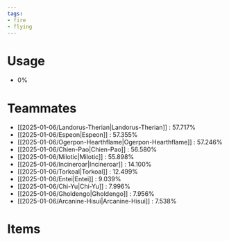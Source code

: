 ```yaml
---
tags:
- fire
- flying
---
```

# Usage
- 0%
# Teammates
- [[2025-01-06/Landorus-Therian|Landorus-Therian]] : 57.717%
- [[2025-01-06/Espeon|Espeon]] : 57.355%
- [[2025-01-06/Ogerpon-Hearthflame|Ogerpon-Hearthflame]] : 57.246%
- [[2025-01-06/Chien-Pao|Chien-Pao]] : 56.580%
- [[2025-01-06/Milotic|Milotic]] : 55.898%
- [[2025-01-06/Incineroar|Incineroar]] : 14.100%
- [[2025-01-06/Torkoal|Torkoal]] : 12.499%
- [[2025-01-06/Entei|Entei]] : 9.039%
- [[2025-01-06/Chi-Yu|Chi-Yu]] : 7.996%
- [[2025-01-06/Gholdengo|Gholdengo]] : 7.956%
- [[2025-01-06/Arcanine-Hisui|Arcanine-Hisui]] : 7.538%
# Items